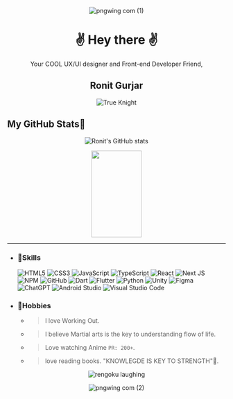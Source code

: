 <div align='center'>
  
 ![pngwing com (1)](https://github.com/Ronit-gurjar/Ronit-gurjar/assets/92150685/1bce0881-94ae-4f22-96f8-70601243247e)
# ✌️ Hey there ✌️
 Your COOL UX/UI designer and Front-end Developer Friend, 
## Ronit Gurjar
  
![True Knight](https://i.pinimg.com/originals/ce/0e/2f/ce0e2f994611c343b80a307cf2c7a032.gif)

</div>
<!---
Ronit-gurjar/Ronit-gurjar is a ✨ special ✨ repository because its `README.md` (this file) appears on your GitHub profile.
You can click the Preview link to take a look at your changes.
--->


## My GitHub Stats🧬
<div align='center'>
  
![Ronit's GitHub stats](https://github-readme-stats.vercel.app/api?username=Ronit-gurjar&count_private=true&theme=radical)

<img width="48%" height="200px" src="https://github-readme-streak-stats.herokuapp.com/?user=Ronit-gurjar&theme=tokyonight" />

</div>
<hr>

  
- ### 💪Skills
  ![HTML5](https://img.shields.io/badge/html5-%23E34F26.svg?style=for-the-badge&logo=html5&logoColor=white)
  ![CSS3](https://img.shields.io/badge/tailwindcss-%2338B2AC.svg?style=for-the-badge&logo=css3&logoColor=white)
  ![JavaScript](https://img.shields.io/badge/javascript-%23323330.svg?style=for-the-badge&logo=javascript&logoColor=%23F7DF1E)
  ![TypeScript](https://img.shields.io/badge/typescript-%23007ACC.svg?style=for-the-badge&logo=typescript&logoColor=white)
  ![React](https://img.shields.io/badge/react-%2320232a.svg?style=for-the-badge&logo=react&logoColor=%2361DAFB)
  ![Next JS](https://img.shields.io/badge/Next-black?style=for-the-badge&logo=next.js&logoColor=white)
  ![NPM](https://img.shields.io/badge/NPM-%23CB3837.svg?style=for-the-badge&logo=npm&logoColor=white)
  ![GitHub](https://img.shields.io/badge/github-%23121011.svg?style=for-the-badge&logo=github&logoColor=white)
  ![Dart](https://img.shields.io/badge/dart-%230175C2.svg?style=for-the-badge&logo=dart&logoColor=white)
  ![Flutter](https://img.shields.io/badge/Flutter-%2302569B.svg?style=for-the-badge&logo=Flutter&logoColor=white)
  ![Python](https://img.shields.io/badge/python-3670A0?style=for-the-badge&logo=python&logoColor=ffdd54) 
  ![Unity](https://img.shields.io/badge/unity-%23000000.svg?style=for-the-badge&logo=unity&logoColor=white)
  ![Figma](https://img.shields.io/badge/figma-%23F24E1E.svg?style=for-the-badge&logo=figma&logoColor=white)
  ![ChatGPT](https://img.shields.io/badge/chatGPT-74aa9c?style=for-the-badge&logo=openai&logoColor=white)
  ![Android Studio](https://img.shields.io/badge/Android%20Studio-3DDC84.svg?style=for-the-badge&logo=android-studio&logoColor=white)
  ![Visual Studio Code](https://img.shields.io/badge/Visual%20Studio%20Code-0078d7.svg?style=for-the-badge&logo=visual-studio-code&logoColor=white)
     
- ### 🥷Hobbies
  - > I love Working Out.
  - > I believe Martial arts is the key to understanding flow of life.
  - > Love watching Anime `PR: 200+`.
  - > love reading books. "KNOWLEGDE IS KEY TO STRENGTH"🥸.

<div align='center'>

![rengoku laughing](https://media.tenor.com/yD1Ogd2Kjb4AAAAC/demon-slayer-rengoku.gif)

![pngwing com (2)](https://github.com/Ronit-gurjar/Ronit-gurjar/assets/92150685/3af22707-0846-4401-9284-0b9b324403cd)

</div>
